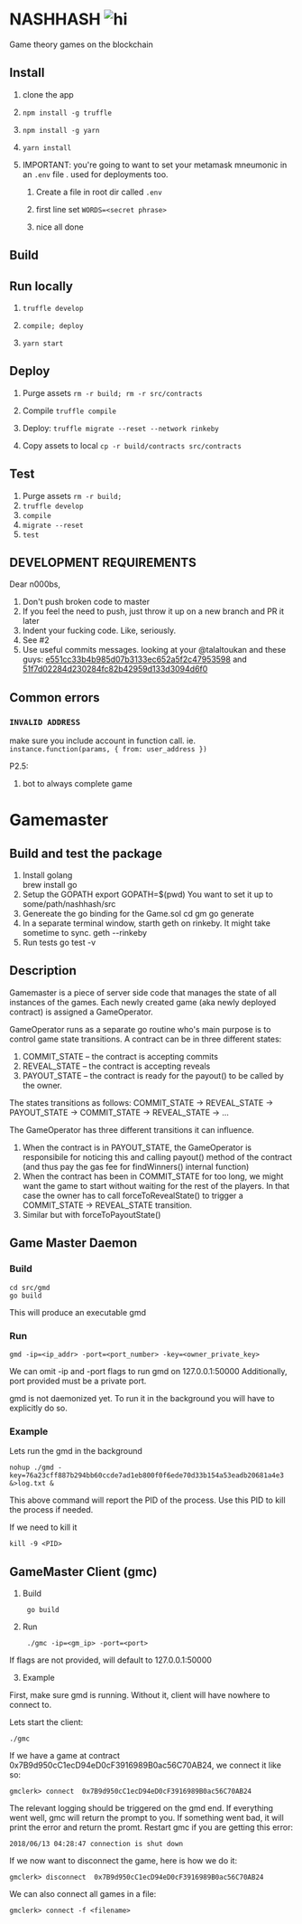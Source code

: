 # NASHHASH ![hi](https://circleci.com/gh/freeslugs/nashhash.png?circle-token=8b2c07bf923ed462dc8f5a8edbe76cc8f5c7457a)

Game theory games on the blockchain

## Install

1. clone the app

1. `npm install -g truffle`

1. `npm install -g yarn`

1. `yarn install`

1. IMPORTANT: you're going to want to set your metamask mneumonic in an `.env` file . used for deployments too.

    1. Create a file in root dir called `.env`

    1. first line set `WORDS=<secret phrase>`

    1. nice all done

## Build



## Run locally 

1. `truffle develop`
  1. `compile; deploy`

1. `yarn start`  

## Deploy

1. Purge assets `rm -r build; rm -r src/contracts`
2. Compile `truffle compile`
3. Deploy: `truffle migrate --reset --network rinkeby`

1. Copy assets to local `cp -r build/contracts src/contracts`

## Test

1. Purge assets `rm -r build;`
2. `truffle develop`
3. `compile`
4. `migrate --reset`
5. `test`


## DEVELOPMENT REQUIREMENTS

Dear n000bs,

1. Don't push broken code to master
  1. If you feel the need to push, just throw it up on a new branch and PR it later 
2. Indent your fucking code. Like, seriously. 
3. See #2 
4. Use useful commits messages. looking at your @talaltoukan and these guys: [e551cc33b4b985d07b3133ec652a5f2c47953598](https://github.com/freeslugs/nashhash/commit/e551cc33b4b985d07b3133ec652a5f2c47953598) and [51f7d02284d230284fc82b42959d133d3094d6f0](https://github.com/freeslugs/nashhash/commit/51f7d02284d230284fc82b42959d133d3094d6f0)


## Common errors

### `INVALID ADDRESS`

make sure you include account in function call. ie. `instance.function(params, { from: user_address })`


P2.5:
1. bot to always complete game 




# Gamemaster

## Build and test the package

1. Install golang        
        brew install go
3. Setup the GOPATH
        export GOPATH=$(pwd)
You want to set it up to some/path/nashhash/src
4. Genereate the go binding for the Game.sol
        cd gm
        go generate
5. In a separate terminal window, starth geth on rinkeby. It might take sometime to sync.
        geth --rinkeby
5. Run tests
        go test -v


## Description

Gamemaster is a piece of server side code that manages the state of all instances
of the games. Each newly created game (aka newly deployed contract) is assigned a GameOperator. 

GameOperator runs as a separate go routine who's main purpose is to control game state transitions.
A contract can be in three different states:
1. COMMIT_STATE – the contract is accepting commits
2. REVEAL_STATE – the contract is accepting reveals
3. PAYOUT_STATE – the contract is ready for the payout() to be called by the owner.

The states transitions as follows:
COMMIT_STATE -> REVEAL_STATE -> PAYOUT_STATE -> COMMIT_STATE -> REVEAL_STATE -> ... 

The GameOperator has three different transitions it can influence. 
1. When the contract is in PAYOUT_STATE, the GameOperator is responsibile for noticing this and
calling payout() method of the contract (and thus pay the gas fee for findWinners() internal function)
2. When the contract has been in COMMIT_STATE for too long, we might want the game to start without waiting for the rest of the players. In that case the owner has to call forceToRevealState() to 
trigger a COMMIT_STATE -> REVEAL_STATE transition.
3. Similar but with forceToPayoutState()

## Game Master Daemon

### Build
    cd src/gmd
    go build

This will produce an executable gmd

### Run

    gmd -ip=<ip_addr> -port=<port_number> -key=<owner_private_key>

We can omit -ip and -port flags to run gmd on 127.0.0.1:50000
Additionally, port provided must be a private port. 

gmd is not daemonized yet. To run it in the background you will have to explicitly do so.

### Example

Lets run the gmd in the background

    nohup ./gmd -key=76a23cff887b294bb60ccde7ad1eb800f0f6ede70d33b154a53eadb20681a4e3 &>log.txt &

This above command will report the PID of the process.
Use this PID to kill the process if needed.

If we need to kill it

    kill -9 <PID>

## GameMaster Client (gmc)

1. Build

        go build

2. Run

        ./gmc -ip=<gm_ip> -port=<port>

If flags are not provided, will default to 127.0.0.1:50000

3. Example

First, make sure gmd is running. Without it, client will have nowhere to connect to.

Lets start the client:

    ./gmc

If we have a game at contract 0x7B9d950cC1ecD94eD0cF3916989B0ac56C70AB24, we connect it like so:

    gmclerk> connect  0x7B9d950cC1ecD94eD0cF3916989B0ac56C70AB24

The relevant logging should be triggered on the gmd end. If everything went well,
gmc will return the prompt to you. If something went bad, it will print the error and return the promt.  Restart gmc if you are getting this error:

    2018/06/13 04:28:47 connection is shut down

If we now want to disconnect the game, here is how we do it:

    gmclerk> disconnect  0x7B9d950cC1ecD94eD0cF3916989B0ac56C70AB24

We can also connect all games in a file:

    gmclerk> connect -f <filename>
